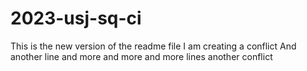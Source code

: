 # 2023-usj-sq-ci
This is the new version of the readme file
I am creating a conflict
And another line
and more
and more
and more 
lines
another conflict
